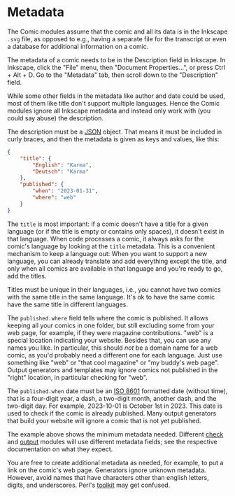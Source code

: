# Metadata

The Comic modules assume that the comic and all its data is in the Inkscape
`.svg` file, as opposed to e.g., having a separate file for the transcript
or even a database for additional information on a comic.

The metadata of a comic needs to be in the Description field in Inkscape. In
Inkscape, click the "File" menu, then "Document Properties...", or press
Ctrl + Alt + D. Go to the "Metadata" tab, then scroll down to the
"Description" field.

While some other fields in the metadata like author and date could be used,
most of them like title don't support multiple languages. Hence the Comic
modules ignore all Inkscape metadata and instead only work with (you could
say abuse) the description.

The description must be a [JSON](https://www.json.org/json-en.html) object.
That means it must be included in curly braces, and then the metadata is
given as keys and values, like this:

```json
{
    "title": {
        "English": "Karma",
        "Deutsch": "Karma"
    },
    "published": {
        "when": "2023-01-31",
        "where": "web"
    }
}
```

The `title` is most important: if a comic doesn't have a title for a given
language (or if the title is empty or contains only spaces), it doesn't
exist in that language. When code processes a comic, it always asks for the
comic's language by looking at the `title` metadata. This is a convenient
mechanism to keep a language out: When you want to support a new language,
you can already translate and add everything except the title, and only when
all comics are available in that language and you're ready to go, add the
titles.

Titles must be unique in their languages, i.e., you cannot have two comics
with the same title in the same language. It's ok to have the same comic
have the same title in different languages.

The `published.where` field tells where the comic is published. It allows
keeping all your comics in one folder, but still excluding some from your
web page, for example, if they were magazine contributions. "web" is a
special location indicating your website. Besides that, you can use
any names you like. In particular, this should *not* be a domain name for a
web comic, as you'd probably need a different one for each language. Just
use something like "web" or "that cool magazine" or "my buddy's web page".
Output generators and templates may ignore comics not published in the
"right" location, in particular checking for "web".

The `published.when` date must be an [ISO
8601](https://en.wikipedia.org/wiki/ISO_8601) formatted date (without time),
that is a four-digit year, a dash, a two-digit month, another dash, and the
two-digit day. For example, 2023-10-01 is October 1st in 2023. This date is
used to check if the comic is already published. Many output generators that
build your website will ignore a comic that is not yet published.

The example above shows the minimum metadata needed. Different
[check](checks.md) and [output](outputs.md) modules will use different
metadata fields; see the respective documentation on what they expect.

You are free to create additional metadata as needed, for example, to put a
link on the comic's web page. Generators ignore unknown metadata. However,
avoid names that have characters other than english letters, digits, and
underscores. Perl's [toolkit](templates.md) may get confused.
